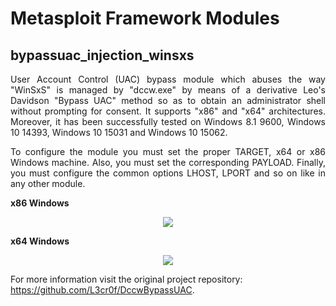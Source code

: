 <h1>Metasploit Framework Modules</h1>
<h2 href="https://github.com/rapid7/metasploit-framework/blob/master/modules/exploits/windows/local/bypassuac_injection_winsxs.rb">bypassuac_injection_winsxs</h2>
<p align="justify">User Account Control (UAC) bypass module which abuses the way "WinSxS" is managed by "dccw.exe" by means of a derivative Leo's Davidson "Bypass UAC" method so as to obtain an administrator shell without prompting for consent. It supports "x86" and "x64" architectures. Moreover, it has been successfully tested on Windows 8.1 9600, Windows 10 14393, Windows 10 15031 and Windows 10 15062.</p>

<p align="justify">To configure the module you must set the proper TARGET, x64 or x86 Windows machine. Also, you must set the corresponding PAYLOAD. Finally, you must configure the common options LHOST, LPORT and so on like in any other module.</p>

<b>x86 Windows</b>
<p align="center">
<img src="https://github.com/L3cr0f/Metasploit-modules/blob/master/Pictures/Bypassuac_metasploit_windows_x86.gif">
</p>

<b>x64 Windows</b>
<p align="center">
<img src="https://github.com/L3cr0f/Metasploit-modules/blob/master/Pictures/Bypassuac_metasploit_windows_x64.gif">
</p>

For more information visit the original project repository: https://github.com/L3cr0f/DccwBypassUAC.
